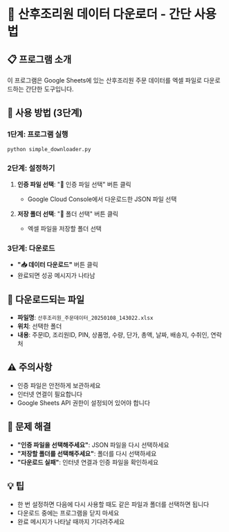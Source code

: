 # 🏥 산후조리원 데이터 다운로더 - 간단 사용법

## 📋 프로그램 소개
이 프로그램은 Google Sheets에 있는 산후조리원 주문 데이터를 엑셀 파일로 다운로드하는 간단한 도구입니다.

## 🚀 사용 방법 (3단계)

### 1단계: 프로그램 실행
```
python simple_downloader.py
```

### 2단계: 설정하기
1. **인증 파일 선택**: "📁 인증 파일 선택" 버튼 클릭
   - Google Cloud Console에서 다운로드한 JSON 파일 선택
   
2. **저장 폴더 선택**: "📁 폴더 선택" 버튼 클릭
   - 엑셀 파일을 저장할 폴더 선택

### 3단계: 다운로드
- **"📥 데이터 다운로드"** 버튼 클릭
- 완료되면 성공 메시지가 나타남

## 📁 다운로드되는 파일
- **파일명**: `산후조리원_주문데이터_20250108_143022.xlsx`
- **위치**: 선택한 폴더
- **내용**: 주문ID, 조리원ID, PIN, 상품명, 수량, 단가, 총액, 날짜, 배송지, 수취인, 연락처

## ⚠️ 주의사항
- 인증 파일은 안전하게 보관하세요
- 인터넷 연결이 필요합니다
- Google Sheets API 권한이 설정되어 있어야 합니다

## 🔧 문제 해결
- **"인증 파일을 선택해주세요"**: JSON 파일을 다시 선택하세요
- **"저장할 폴더를 선택해주세요"**: 폴더를 다시 선택하세요
- **"다운로드 실패"**: 인터넷 연결과 인증 파일을 확인하세요

## 💡 팁
- 한 번 설정하면 다음에 다시 사용할 때도 같은 파일과 폴더를 선택하면 됩니다
- 다운로드 중에는 프로그램을 닫지 마세요
- 완료 메시지가 나타날 때까지 기다려주세요


